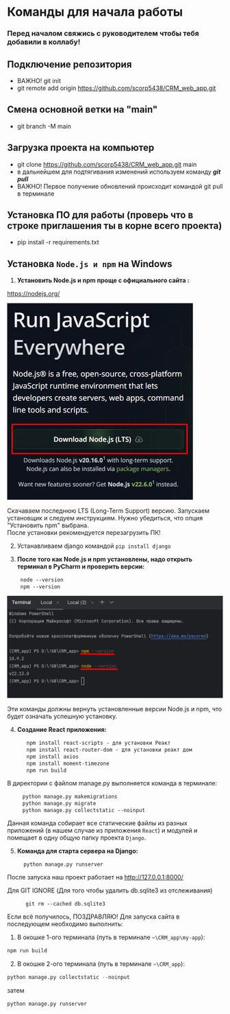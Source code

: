 # Команды для начала работы
### Перед началом свяжись с руководителем чтобы тебя добавили в коллабу!
## Подключение репозитория
* ВАЖНО! git init
* git remote add origin https://github.com/scorp5438/CRM_web_app.git
## Смена основной ветки на "main"
* git branch -M main
## Загрузка проекта на компьютер
* git clone https://github.com/scorp5438/CRM_web_app.git main
* в дальнейшем для подтягивания изменений используем команду ***git pull***
* ВАЖНО! Первое получение обновлений происходит командой git pull в терминале
## Установка ПО для работы (проверь что в строке приглашения ты в корне всего проекта)
* pip install -r requirements.txt

## Установка `Node.js и npm` на Windows
1. **Установить Node.js и npm проще с официального сайта :**

https://nodejs.org/

![Создание и обьединение файлов](./img_readme/NodeJS_download.jpg)

Скачаваем последнюю LTS (Long-Term Support) версию.
Запускаем установщик и следуем инструкциям. Нужно убедиться, что опция "Установить npm" выбрана.  
После установки рекомендуется перезагрузить ПК!

2. Устанавливаем django командой ```pip install django```


3. **После того как Node.js и npm установлены, надо открыть терминал в PyCharm и проверить версии:**

        node --version
        npm --version
![Проверка версии node и npm](./img_readme/check_version_npm_node.png)


Эти команды должны вернуть установленные версии Node.js и npm, что будет означать успешную установку.

4. **Создание React приложения:**

          npm install react-scripts - для установки Реакт
          npm install react-router-dom - для установки реакт дом
          npm install axios
          npm install moment-timezone
          npm run build

В директории с файлом manage.py выполняется команда в терминале:

         python manage.py makemigrations
         python manage.py migrate  
         python manage.py collectstatic --noinput


Данная команда собирает все статические файлы из разных приложений (в нашем случае из приложения `React`) и модулей и помещает в одну общую папку проекта `Django`.

5. **Команда для старта сервера на Django:**

         python manage.py runserver

После запуска наш проект работает на http://127.0.0.1:8000/


Для GIT IGNORE (Для того чтобы удалить db.sqlite3 из отслеживания)

          git rm --cached db.sqlite3

Если всё получилось, ПОЗДРАВЛЯЮ!
Для запуска сайта в последующем необходимо выполнить:
1. В окошке 1-ого терминала (путь в терминале `~\CRM_app\my-app`): 
```python
npm run build
```
2. В окошке 2-ого терминала (путь в терминале `~\CRM_app`): 
```python
python manage.py collectstatic --noinput
```
затем  
```python
python manage.py runserver
```